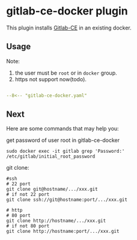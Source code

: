 # gitlab-ce-docker plugin

This plugin installs [Gitlab-CE](https://about.gitlab.com/) in an existing docker.
## Usage

Note: 
1. the user must be `root` or in `docker` group.
2. https not support now(todo).

```yaml

--8<-- "gitlab-ce-docker.yaml"

```

## Next
Here are some commands that may help you:

get password of user root in gitlab-ce-docker
```shell
sudo docker exec -it gitlab grep 'Password:' /etc/gitlab/initial_root_password
```

git clone:
```shell
#ssh
# 22 port
git clone git@hostname/.../xxx.git
# if not 22 port
git clone ssh://git@hostname:port/.../xxx.git

# http
# 80 port
git clone http://hostname/.../xxx.git
# if not 80 port
git clone http://hostname:port/.../xxx.git
```
